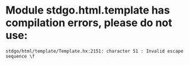 # Module stdgo.html.template has compilation errors, please do not use:
```
stdgo/html/template/Template.hx:2151: character 51 : Invalid escape sequence \f

```

